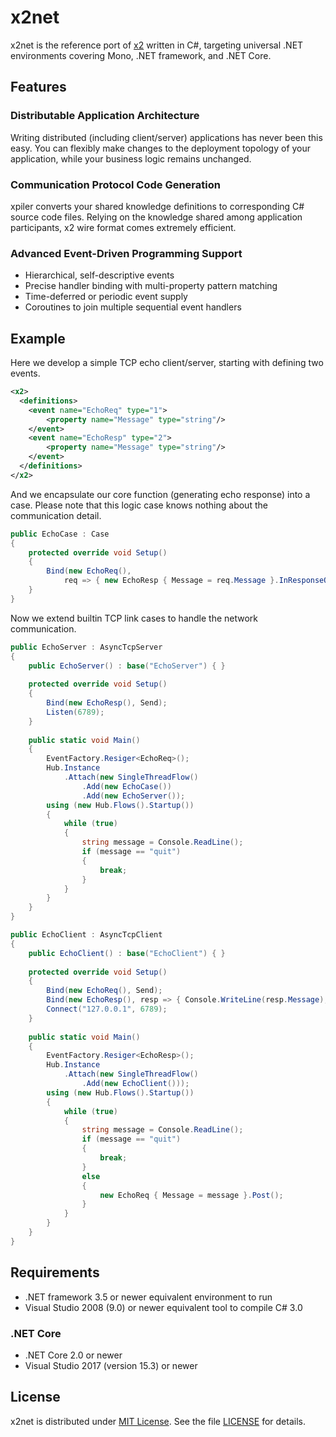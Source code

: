 x2net
=====

x2net is the reference port of [x2](https://github.com/jaykang920/x2) written in
C#, targeting universal .NET environments covering Mono, .NET framework, and .NET
Core.

Features
--------

### Distributable Application Architecture

Writing distributed (including client/server) applications has never been this
easy. You can flexibly make changes to the deployment topology of your
application, while your business logic remains unchanged.

### Communication Protocol Code Generation

xpiler converts your shared knowledge definitions to corresponding C# source
code files. Relying on the knowledge shared among application participants, x2
wire format comes extremely efficient.

### Advanced Event-Driven Programming Support

* Hierarchical, self-descriptive events
* Precise handler binding with multi-property pattern matching
* Time-deferred or periodic event supply
* Coroutines to join multiple sequential event handlers

Example
-------

Here we develop a simple TCP echo client/server, starting with defining two events.

```xml
<x2>
  <definitions>
    <event name="EchoReq" type="1">
        <property name="Message" type="string"/>
    </event>
    <event name="EchoResp" type="2">
        <property name="Message" type="string"/>
    </event>
  </definitions>
</x2>
```

And we encapsulate our core function (generating echo response) into a case.
Please note that this logic case knows nothing about the communication detail.

```csharp
public EchoCase : Case
{
    protected override void Setup()
    {
        Bind(new EchoReq(),
            req => { new EchoResp { Message = req.Message }.InResponseOf(req).Post(); });
    }
}
```

Now we extend builtin TCP link cases to handle the network communication.

```csharp
public EchoServer : AsyncTcpServer
{
    public EchoServer() : base("EchoServer") { }
    
    protected override void Setup()
    {
        Bind(new EchoResp(), Send);
        Listen(6789);
    }
    
    public static void Main()
    {
        EventFactory.Resiger<EchoReq>();
        Hub.Instance
            .Attach(new SingleThreadFlow()
                .Add(new EchoCase())
                .Add(new EchoServer());
        using (new Hub.Flows().Startup())
        {
            while (true)
            {
                string message = Console.ReadLine();
                if (message == "quit")
                {
                    break;
                }
            }
        }
    }
}

public EchoClient : AsyncTcpClient
{
    public EchoClient() : base("EchoClient") { }
    
    protected override void Setup()
    {
        Bind(new EchoReq(), Send);
        Bind(new EchoResp(), resp => { Console.WriteLine(resp.Message); });
        Connect("127.0.0.1", 6789);
    }
    
    public static void Main()
    {
        EventFactory.Resiger<EchoResp>();
        Hub.Instance
            .Attach(new SingleThreadFlow()
                .Add(new EchoClient()));
        using (new Hub.Flows().Startup())
        {
            while (true)
            {
                string message = Console.ReadLine();
                if (message == "quit")
                {
                    break;
                }
                else
                {
                    new EchoReq { Message = message }.Post();
                }
            }
        }
    }
}
```

Requirements
------------

* .NET framework 3.5 or newer equivalent environment to run
* Visual Studio 2008 (9.0) or newer equivalent tool to compile C# 3.0

### .NET Core

* .NET Core 2.0 or newer
* Visual Studio 2017 (version 15.3) or newer

License
-------

x2net is distributed under [MIT License](http://opensource.org/licenses/MIT).
See the file [LICENSE](LICENSE) for details.
